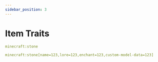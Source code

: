 ```yaml
---
sidebar_position: 3
---
```


# Item Traits

```yaml Describes a normal stone
minecraft:stone
```

```yaml Describes a stone with specific traits
minecraft:stone[name=123,lore=123,enchant=123,custom-model-data=123]
```
